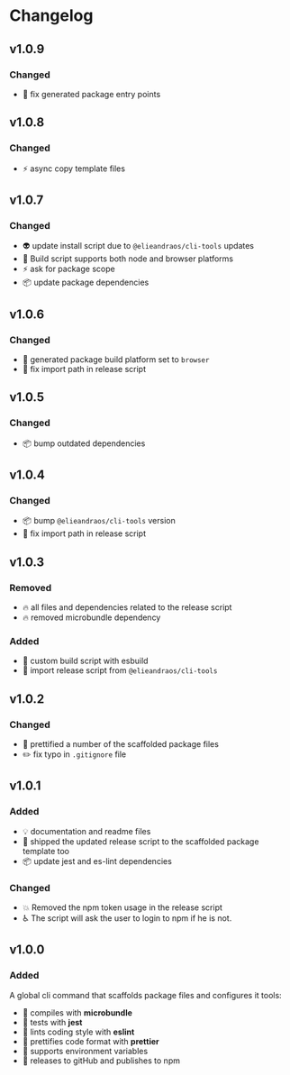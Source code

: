 # Changelog
## v1.0.9
### Changed
- :bug: fix generated package entry points

## v1.0.8
### Changed
- :zap: async copy template files

## v1.0.7
### Changed
- :alien: update install script due to `@elieandraos/cli-tools` updates
- :green_heart: Build script supports both node and browser platforms
- :zap: ask for package scope
- :package: update package dependencies

## v1.0.6
### Changed
- :hammer: generated package build platform set to `browser`
- :bug: fix import path in release script

## v1.0.5
### Changed
- :package: bump outdated dependencies

## v1.0.4
### Changed
- :package: bump `@elieandraos/cli-tools` version
- :bug: fix import path in release script

## v1.0.3
### Removed
- :fire: all files and dependencies related to the release script
- :fire: removed microbundle dependency
### Added
- :green_heart: custom build script with esbuild
- :rocket: import release script from `@elieandraos/cli-tools`

## v1.0.2
### Changed
- :lipstick: prettified a number of the scaffolded package files
- :pencil2: fix typo in `.gitignore` file

## v1.0.1
### Added
- :bulb: documentation and readme files
- :rocket: shipped the updated release script to the scaffolded package template too
- :package: update jest and es-lint dependencies
### Changed
- :boom: Removed the npm token usage in the release script
- :wheelchair: The script will ask the user to login to npm if he is not.

## v1.0.0
### Added
A global cli command that scaffolds package files and configures it tools: 

-   :green_heart: compiles with **microbundle**
-   :test_tube: tests with **jest**
-   :rotating_light: lints coding style with **eslint**
-   :lipstick: prettifies code format with **prettier**
-   :twisted_rightwards_arrows: supports environment variables
-   :rocket: releases to gitHub and publishes to npm